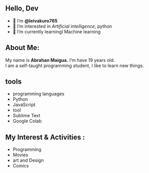 <h2>Hello, Dev</h2>


- 👋 I’m **@leivakuro765**
- 👀 I’m interested in <i>Artificial intelligence</i>, python 
- 🌱 I’m currently learningl Machine learning
<!--- - 💞️ I’m looking to collaborate on ... --->


<h2>About Me:</h2>
 
 My name is **Abrahan Maigua.** I’m have 19 years old.<br>
 I am a self-taught programming student, I like to learn new things.

<h2>tools</h2>

- programming languages
- Python
- JavaScript
- tool
- Sublime Text
- Google Colab
    
<h2>My Interest & Activities :</h2>  

- Programming
- Movies
- art and Design
- Comics

<!---
leivakuro765/leivakuro765 is a ✨ special ✨ repository because its `README.md` (this file) appears on your GitHub profile.
You can click the Preview link to take a look at your changes.
